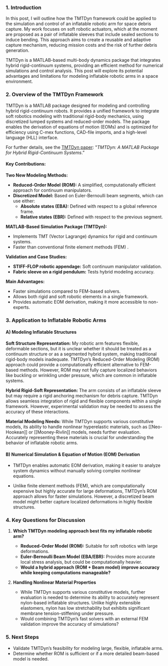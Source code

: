 ---
---

### 1. Introduction

In this post, I will outline how the TMTDyn framework could be applied to the simulation and control of an inflatable robotic arm for space debris capture. My work focuses on soft robotic actuators, which at the moment are proposed as a pair of inflatable sleeves that include sealed sections to induce bending. This approach aims to create a reusable and adaptive capture mechanism, reducing mission costs and the risk of further debris generation.

TMTDyn is a MATLAB-based multi-body dynamics package that integrates hybrid rigid-continuum systems, providing an efficient method for numerical simulations and control analysis. This post will explore its potential advantages and limitations for modeling inflatable robotic arms in a space environment.

### 2. Overview of the TMTDyn Framework

TMTDyn is a MATLAB package designed for modeling and controlling hybrid rigid-continuum robots. It provides a unified framework to integrate soft robotics modeling with traditional rigid-body mechanics, using discretized lumped systems and reduced-order models. The package enables the derivation of equations of motion (EOMs) and is optimized for efficiency using C-mex functions, CAD-file imports, and a high-level language (HLL) interface.

For further details, see the [TMTDyn paper](https://journals.sagepub.com/doi/10.1177/0278364919881685): "_TMTDyn: A MATLAB Package for Hybrid Rigid-Continuum Systems_.”

#### Key Contributions:

**Two New Modeling Methods:**

- **Reduced-Order Model (ROM):** A simplified, computationally efficient approach for continuum manipulators.
- **Discretized Model:** Based on Euler-Bernoulli beam segments, which can use either:
    - **Absolute states (EBA):** Defined with respect to a global reference frame.
    - **Relative states (EBR):** Defined with respect to the previous segment.

**MATLAB-Based Simulation Package (TMTDyn):**

- Implements TMT (Vector Lagrange) dynamics for rigid and continuum systems.
- Faster than conventional finite element methods (FEM) .

**Validation and Case Studies:**

- **STIFF-FLOP robotic appendage:** Soft continuum manipulator validation.
- **Fabric sleeve on a rigid pendulum:** Tests hybrid modeling accuracy.

**Main Advantages:**

- Faster simulations compared to FEM-based solvers.
- Allows both rigid and soft robotic elements in a single framework.
- Provides automatic EOM derivation, making it more accessible to non-experts.

### 3. Application to Inflatable Robotic Arms

#### A) Modeling Inflatable Structures

**Soft Structure Representation:** My robotic arm features flexible, deformable sections, but it is unclear whether it should be treated as a continuum structure or as a segmented hybrid system, making traditional rigid-body models inadequate. TMTDyn’s Reduced-Order Modeling (ROM) approach could provide a computationally efficient alternative to FEM-based methods. However, ROM may not fully capture localized behaviors like buckling or wrinkling under pressure, which are common in inflatable systems.

**Hybrid Rigid-Soft Representation:** The arm consists of an inflatable sleeve but may require a rigid anchoring mechanism for debris capture. TMTDyn allows seamless integration of rigid and flexible components within a single framework. However, experimental validation may be needed to assess the accuracy of these interactions.

**Material Modeling Needs:** While TMTDyn supports various constitutive models, its ability to handle nonlinear hyperelastic materials, such as [[Neo-Hookean]]  or [[Mooney-Rivlin]] models, needs further evaluation. Accurately representing these materials is crucial for understanding the behavior of inflatable robotic arms.

#### B) Numerical Simulation & Equation of Motion (EOM) Derivation

- TMTDyn enables automatic EOM derivation, making it easier to analyze system dynamics without manually solving complex nonlinear equations.
    
- Unlike finite element methods (FEM), which are computationally expensive but highly accurate for large deformations, TMTDyn’s ROM approach allows for faster simulations. However, a discretized beam model might better capture localized deformations in highly flexible structures.

### 4. Key Questions for Discussion

1. **Which TMTDyn modeling approach best fits my inflatable robotic arm?**
    
    - **Reduced-Order Model (ROM):** Suitable for soft robotics with large deformations.
    - **Euler-Bernoulli Beam Model (EBA/EBR):** Provides more accurate local stress analysis, but could be computationally heavier.
    - **Would a hybrid approach (ROM + Beam model) improve accuracy while keeping computations manageable?**
2. **Handling Nonlinear Material Properties**
    
    - While TMTDyn supports various constitutive models, further evaluation is needed to determine its ability to accurately represent nylon-based inflatable structures. Unlike highly extensible elastomers, nylon has low stretchability but exhibits significant membrane tension-stiffening under pressure.
    - Would combining TMTDyn’s fast solvers with an external FEM validation improve the accuracy of simulations?

### 5. Next Steps

- Validate TMTDyn’s feasibility for modeling large, flexible, inflatable arms.
- Determine whether ROM is sufficient or if a more detailed beam-based model is needed.